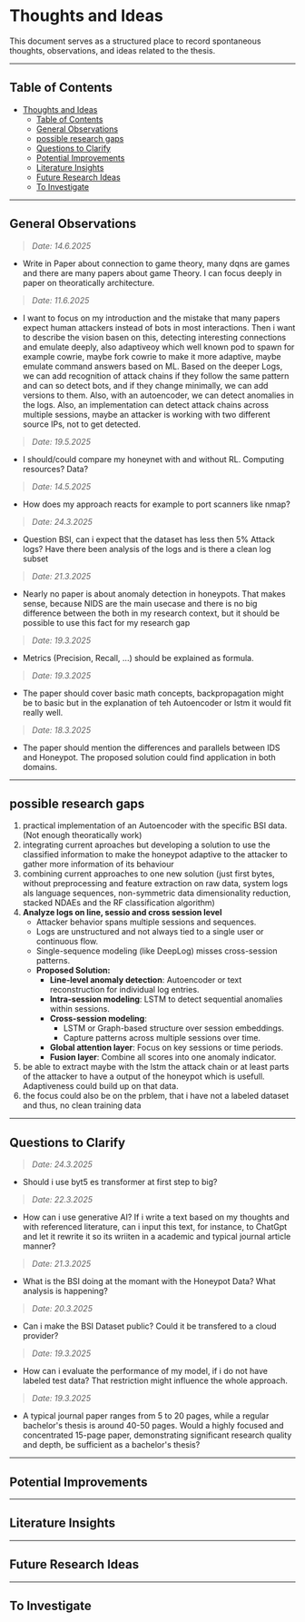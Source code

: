 # Thoughts and Ideas
This document serves as a structured place to record spontaneous thoughts, observations, and ideas related to the thesis.

---

## Table of Contents
- [Thoughts and Ideas](#thoughts-and-ideas)
  - [Table of Contents](#table-of-contents)
  - [General Observations](#general-observations)
  - [possible research gaps](#possible-research-gaps)
  - [Questions to Clarify](#questions-to-clarify)
  - [Potential Improvements](#potential-improvements)
  - [Literature Insights](#literature-insights)
  - [Future Research Ideas](#future-research-ideas)
  - [To Investigate](#to-investigate)

---

## General Observations
> *Date: 14.6.2025*  
- Write in Paper about connection to game theory, many dqns are games and there are many papers about game Theory. I can focus deeply in paper on theoratically architecture.
> *Date: 11.6.2025*  
- I want to focus on my introduction and the mistake that many papers expect human attackers instead of bots in most interactions. Then i want to describe the vision basen on this, detecting interesting connections and emulate deeply, also adaptiveoy which well known pod to spawn for example cowrie, maybe fork cowrie to make it more adaptive, maybe emulate command answers based on ML. Based on the deeper Logs, we can add recognition of attack chains if they follow the same pattern and can so detect bots, and if they change minimally, we can add versions to them. Also, with an autoencoder, we can detect anomalies in the logs. Also, an implementation can detect attack chains across multiple sessions, maybe an attacker is working with two different source IPs, not to get detected.
> *Date: 19.5.2025*  
-  I should/could compare my honeynet with and without RL. Computing resources? Data?
> *Date: 14.5.2025*  
-  How does my approach reacts for example to port scanners like nmap?
> *Date: 24.3.2025*  
-  Question BSI, can i expect that the dataset has less then 5% Attack logs? Have there been analysis of the logs and is there a clean log subset
> *Date: 21.3.2025*  
-  Nearly no paper is about anomaly detection in honeypots. That makes sense, because NIDS are the main usecase and there is no big difference between the both in my research context, but it should be possible to use this fact for my research gap
> *Date: 19.3.2025*  
-  Metrics (Precision, Recall, ...) should be explained as formula.
> *Date: 19.3.2025*  
-  The paper should cover basic math concepts, backpropagation might be to basic but in the explanation of teh Autoencoder or lstm it would fit really well.
> *Date: 18.3.2025*  
-  The paper should mention the differences and parallels between IDS and Honeypot. The proposed solution could find application in both domains.

---

## possible research gaps
1. practical implementation of an Autoencoder with the specific BSI data. (Not enough theoratically work)
2. integrating current aproaches but developing a solution to use the classified information to make the honeypot adaptive to the attacker to gather more information of its behaviour
3. combining current approaches to one new solution (just first bytes, without preprocessing and feature extraction on raw data, system logs als language sequences, non-symmetric data dimensionality reduction, stacked NDAEs and the RF classification algorithm)
4. **Analyze logs on line, sessio and cross session level**  
    - Attacker behavior spans multiple sessions and sequences.  
    - Logs are unstructured and not always tied to a single user or continuous flow.  
    - Single-sequence modeling (like DeepLog) misses cross-session patterns.
    - **Proposed Solution:**  
      - **Line-level anomaly detection**: Autoencoder or text reconstruction for individual log entries.  
      - **Intra-session modeling**: LSTM to detect sequential anomalies within sessions.  
      - **Cross-session modeling**:  
        - LSTM or Graph-based structure over session embeddings.  
        - Capture patterns across multiple sessions over time.  
      - **Global attention layer**: Focus on key sessions or time periods.  
      - **Fusion layer**: Combine all scores into one anomaly indicator.
5. be able to extract maybe with the lstm the attack chain or at least parts of the attacker to have a output of the honeypot which is usefull. Adaptiveness could build up on that data.
6. the focus could also be on the prblem, that i have not a labeled dataset and thus, no clean training data

---

## Questions to Clarify
> *Date: 24.3.2025*  
-  Should i use byt5 es transformer at first step to big?
> *Date: 22.3.2025*  
-  How can i use generative AI? If i write a text based on my thoughts and with referenced literature, can i input this text, for instance, to ChatGpt and let it rewrite it so its wriiten in a academic and typical journal article manner?
> *Date: 21.3.2025*  
-  What is the BSI doing at the momant with the Honeypot Data? What analysis is happening?
> *Date: 20.3.2025*  
-  Can i make the BSI Dataset public? Could it be transfered to a cloud provider?
> *Date: 19.3.2025*  
-  How can i evaluate the performance of my model, if i do not have labeled test data? That restriction might influence the whole approach.
> *Date: 19.3.2025*  
-  A typical journal paper ranges from 5 to 20 pages, while a regular bachelor's thesis is around 40-50 pages. Would a highly focused and concentrated 15-page paper, demonstrating significant research quality and depth, be sufficient as a bachelor's thesis?
---

## Potential Improvements

---
## Literature Insights 

---

## Future Research Ideas


---

## To Investigate


